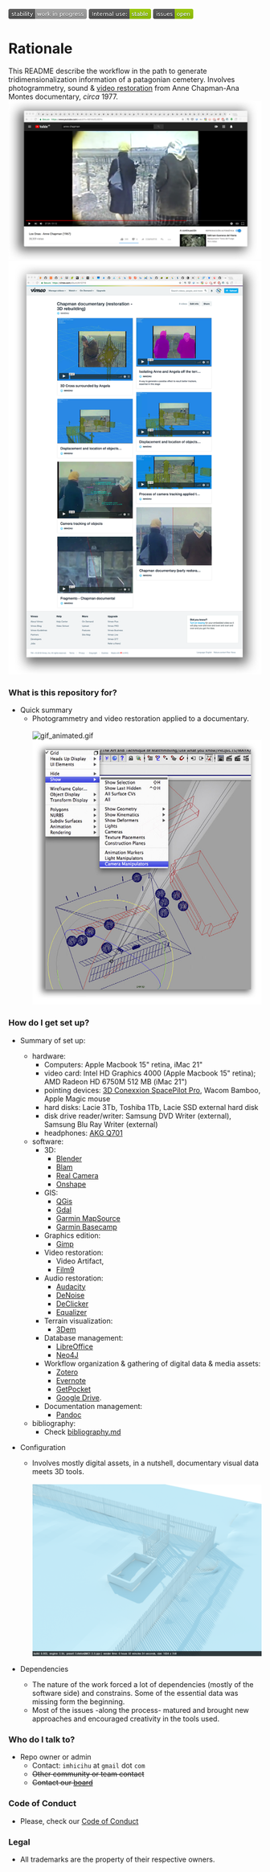 ![stability-work_in_progress](images/477405737-stability_work_in_progress.png)
![internaluse-green](images/3847436881-internal_use_stable.png)
![issues-open](images/2944199103-issues_open.png)
# Rationale

This README describe the workflow in the path to generate tridimensionalization information of a patagonian cemetery. Involves photogrammetry, sound & [video restoration](https://vimeo.com/album/4412719) from Anne Chapman-Ana Montes documentary, _circa_ 1977.
![documentary.png](images/4133939277-documentary.png)
![vimeo.png](images/595316593-vimeo.png)

### What is this repository for? ###

* Quick summary
    - Photogrammetry and video restoration applied to a documentary.
  <BR></BR>
  ![gif_animated.gif](images/ezgif-2-0fae26ef22d6.gif)
  ![photogrammetry.jpg](images/2918506912-IMG_1648.png)

### How do I get set up? ###

* Summary of set up: 
    - hardware: 
         * Computers: Apple Macbook 15" retina, iMac 21"
         * video card: Intel HD Graphics 4000 (Apple Macbook 15" retina); AMD Radeon HD 6750M 512 MB (iMac 21")
         * pointing devices: [3D Conexxion SpacePilot Pro](http://www.3dconnexion.com/?detectqt=false&id=30&_s=hc8ho5mtamobs9k82ktgqj7641), Wacom Bamboo, Apple Magic mouse 
         * hard disks: Lacie 3Tb, Toshiba 1Tb, Lacie SSD external hard disk
         * disk drive reader/writer: Samsung DVD Writer (external), Samsung Blu Ray Writer (external)
         * headphones: [AKG Q701](http://www.trustedreviews.com/akg-q701-review-sound-quality-page-2)
    - software: 
         * 3D: 
	         * [Blender](http://blender.org/)
	         * [Blam](https://github.com/stuffmatic/blam)
	         * [Real Camera](http://www.3d-wolf.com/camera.html)
	         * [Onshape](http://onshape.com/)
         * GIS: 
	         * [QGis](http://qgis.org/en/site/forusers/download.html#)
	         * [Gdal](http://download.osgeo.org/gdal)
	         * [Garmin MapSource](http://www8.garmin.com/support/download_details.jsp?id=209)
	         * [Garmin Basecamp](http://www8.garmin.com/support/download_details.jsp?id=4435)
         * Graphics edition: 
	         * [Gimp](https://www.gimp.org/)
         * Video restoration: 
	         * Video Artifact, 
	         * [Film9](http://contact41766.wixsite.com/film9)
         * Audio restoration: 
	         * [Audacity](http://www.audacityteam.org/) 
	         * [DeNoise](http://www.clickrepair.net/noise/)
	         * [DeClicker](http://www.clickrepair.net/digital_audio/restore.html) 
	         * [Equalizer](http://www.clickrepair.net/digital_audio/equalization.html)
         * Terrain visualization: 
	         * [3Dem](http://www.hangsim.com/3dem/)
         * Database management: 
	         * [LibreOffice](https://www.libreoffice.org/)
	         * [Neo4J](https://neo4j.com/)
         * Workflow organization & gathering of digital data & media assets: 
	         * [Zotero](https://www.zotero.org/)
	         * [Evernote](https://evernote.com/)
	         * [GetPocket](https://getpocket.com/)
	         * [Google Drive](https://drive.google.com/).
         * Documentation management: 
	         * [Pandoc](http://pandoc.org/)
    - bibliography:
         * Check [bibliography.md](bibliography.md)

* Configuration
    - Involves mostly digital assets, in a nutshell, documentary visual data meets 3D tools.
    <BR></BR>
    ![sketchfab.png](images/tombs-displacement_plan-b_2017-02-14_16583200000.png)

* Dependencies
    - The nature of the work forced a lot of dependencies (mostly of the software side) and constrains. Some of the essential data was missing form the beginning.
    - Most of the issues -along the process- matured and brought new approaches and encouraged creativity in the tools used.

### Who do I talk to? ###
* Repo owner or admin
    - Contact: `imhicihu` at `gmail` dot `com`
    - ~~Other community or team contact~~
    - ~~Contact our [board](https://bitbucket.org/imhicihu/chapman-documentary/addon/trello/trello-board)~~

### Code of Conduct

* Please, check our [Code of Conduct](code_of_conduct.md)

### Legal

* All trademarks are the property of their respective owners.
